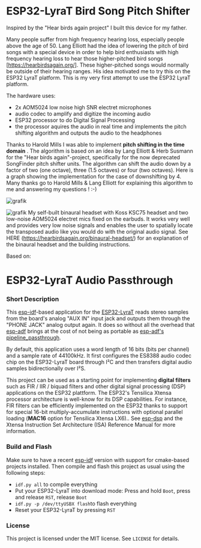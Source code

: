 # ESP32-LyraT Bird Song Pitch Shifter

Inspired by the "Hear birds again project" I built this device for my father.

Many people suffer from high frequency hearing loss, especially people above the age of 50. Lang Elliott had the idea of lowering the pitch of bird songs with a special device in order to help bird enthusiasts with high frequency hearing loss to hear those higher-pitched bird songs [https://hearbirdsagain.org/]. These higher-pitched songs would normally be outside of their hearing ranges. His idea motivated me to try this on the ESP32 LyraT platform. This is my very first attempt to use the ESP32 LyraT platform.

The hardware uses:

* 2x AOM5024 low noise high SNR electret microphones
* audio codec to amplify and digitize the incoming audio
* ESP32 processor to do Digital Signal Processing
* the processor aquires the audio in real time and implements the pitch shifting algorithm and outputs the audio to the headphones
 
Thanks to Harold Mills I was able to implement **pitch shifting in the time domain** . The algorithm is based on an idea by Lang Elliott & Herb Susmann for the "Hear birds again"-project, specifically for the now deprecated SongFinder pitch shifter units. The algorithm can shift the audio down by a factor of two (one octave), three (1.5 octaves) or four (two octaves). Here is a graph showing the implementation for the case of downshifting by 4. Many thanks go to Harold Mills & Lang Elliott for explaining this algorithm to me and answering my questions ! :-)

![grafik](https://user-images.githubusercontent.com/14326464/194013110-f01d8397-0838-47c0-8373-3df8eebc1835.png)



![grafik](https://user-images.githubusercontent.com/14326464/192025404-fd7cb0a5-075f-4cdd-96d4-60ec2c061aa3.png)
My self-built binaural headset with Koss KSC75 headset and two low-noise AOM5024 electret mics fixed on the earbuds. It works very well and provides very low noise signals and enables the user to spatially locate the transposed audio like you would do with the original audio signal. See HERE (https://hearbirdsagain.org/binaural-headset/) for an explanation of the binaural headset and the building instructions. 



Based on:

# ESP32-LyraT Audio Passthrough
### Short Description
This [esp-idf](https://github.com/espressif/esp-idf)-based application for the [ESP32-LyraT](https://www.espressif.com/en/products/hardware/esp32-lyrat) reads stereo samples from the board's analog "AUX IN" input jack and outputs them through the "PHONE JACK" analog output again. It does so without all the overhead that [esp-adf](https://github.com/espressif/esp-adf) brings at the cost of not being as portable as [esp-adf's pipeline_passthrough](https://github.com/espressif/esp-adf/tree/master/examples/audio_processing/pipeline_passthru).

By default, this application uses a word length of 16 bits (bits per channel) and a sample rate of 44100kHz. It first configures the ES8388 audio codec chip on the ESP32-LyraT board through I²C and then transfers digital audio samples bidirectionally over I²S.

This project can be used as a starting point for implementing **digital filters** such as FIR / IIR / biquad filters and other digital signal processing (DSP) applications on the ESP32 plattform. The ESP32's Tensilica Xtensa processor architecture is well-know for its DSP capabilities. For instance, FIR filters can be efficiently implemented on the ESP32 thanks to support for special 16-bit multiply-accumulate instructions with optional parallel loading (**MAC16** option for Tensilica Xtensa LX6).. See [esp-dsp](https://github.com/espressif/esp-dsp) and the Xtensa Instruction Set Architecture (ISA) Reference Manual for more information.

### Build and Flash
Make sure to have a recent [esp-idf](https://github.com/espressif/esp-idf) version with support for cmake-based projects installed. Then compile and flash this project as usual using the following steps:

* `idf.py all` to compile everything
* Put your ESP32-LyraT into download mode: Press and hold `Boot`, press and release `RST`, release `Boot`
* `idf.py -p /dev/ttyUSBX flash`to flash everything
* Reset your ESP32-LyraT by pressing `RST`

### License
This project is licensed under the MIT license. See `LICENSE` for details.
